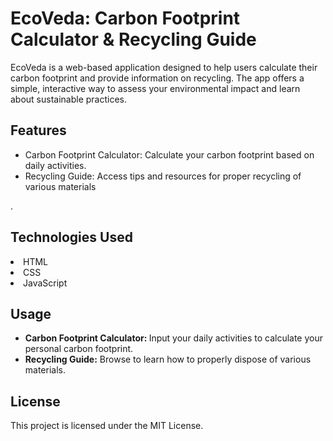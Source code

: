 <h1>EcoVeda: Carbon Footprint Calculator & Recycling Guide</h1>
<p>EcoVeda is a web-based application designed to help users calculate their carbon footprint and provide information on recycling. The app offers a simple, interactive way to assess your environmental impact and learn about sustainable practices.</p>

<h2>Features</h2>
<ul>
<li>Carbon Footprint Calculator: Calculate your carbon footprint based on daily activities.</li>
<li>Recycling Guide: Access tips and resources for proper recycling of various materials</li>
</ul>.
 
<h2>Technologies Used</h2>
<ul></ul>
<li>HTML</li>
<li>CSS</li>
<li>JavaScript </li>
</ul>
<h2>Usage</h2>
<ul>
<li><b>Carbon Footprint Calculator: </b>Input your daily activities to calculate your personal carbon footprint.</li>
<li><b>Recycling Guide:</b> Browse to learn how to properly dispose of various materials.</li>
</ul>
<h2>License</h2>
<p>This project is licensed under the MIT License.</p>
